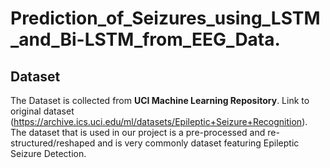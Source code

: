 # Prediction_of_Seizures_using_LSTM_and_Bi-LSTM_from_EEG_Data.
## Dataset 
The Dataset is collected from **UCI Machine Learning Repository**.
Link to original dataset (https://archive.ics.uci.edu/ml/datasets/Epileptic+Seizure+Recognition).
The dataset that is used in our project is a pre-processed and re-structured/reshaped and is very commonly dataset featuring Epileptic Seizure Detection.

